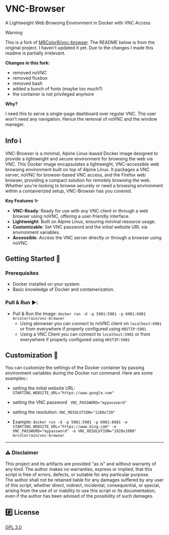 # VNC-Browser 
A Lightweight Web Browsing Environment in Docker with VNC Access

> [!WARNING]  
> This is a fork of [MRColorR/vnc-browser](https://github.com/MRColorR/vnc-browser). The README below is from the original project. I haven't updated it yet. Due to the changes I made this readme is partially irrelevant.
>
> **Changes in this fork:**
> - removed noVNC
> - removed fluxbox
> - removed bash
> - added a bunch of fonts (maybe too much?)
> - the container is not privileged anymore
>
> **Why?**
>
> I need this to serve a single-page dashboard over regular VNC.
> The user won't need any navigation.
> Hence the removal of noVNC and the window manager.

## Info :information_source:
VNC-Browser is a minimal, Alpine Linux-based Docker image designed to provide a lightweight and secure environment for browsing the web via VNC.
This Docker image encapsulates a lightweight, VNC-accessible web browsing environment built on top of Alpine Linux. It packages a VNC server, noVNC for browser-based VNC access, and the Firefox web browser, providing a compact solution for remotely browsing the web. Whether you're looking to browse securely or need a browsing environment within a containerized setup, VNC-Browser has you covered.

**Key Features ✨**

- **VNC-Ready**: Ready for use with any VNC client or through a web browser using noVNC, offering a user-friendly interface.
- **Lightweight**: Built on Alpine Linux, ensuring minimal resource usage.
- **Customizable**: Set VNC password and the initial website URL via environment variables.
- **Accessible**: Access the VNC server directly or through a browser using noVNC.

## Getting Started 🚥

### Prerequisites

- Docker installed on your system.
- Basic knowledge of Docker and containerization.

### Pull & Run :arrow_forward::
- Pull & Run the Image: `docker run -d -p 5901:5901 -p 6901:6901 mrcolorrain/vnc-browser`
  - Using abrowser you can connect to noVNC client on `localhost:6901` or from everywhere if properly configured using `HOSTIP:5901`
  - Using a VNC Client you can connect to  `localhost:5901` or from everywhere if properly configured using `HOSTIP:5901`

## Customization 🎨
You can customize the settings of the Docker container by passing environment variables during the Docker run command. Here are some examples::
- setting the initial website URL: `STARTING_WEBSITE_URL="https://www.google.com" ` 
- setting the VNC password ` VNC_PASSWORD="mypassword"`
- setting the resolution: ` VNC_RESOLUTION="1280x720" ` 

- Example:
`docker run -d -p 5901:5901 -p 6901:6901 -e STARTING_WEBSITE_URL="https://www.bing.com" -e VNC_PASSWORD="mypassword" -e VNC_RESOLUTION="1920x1080" mrcolorrain/vnc-browser`

---

### :warning: Disclaimer
This project and its artifacts are provided "as is" and without warranty of any kind.
The author makes no warranties, express or implied, that this script is free of errors, defects, or suitable for any particular purpose.  
The author shall not be retained liable for any damages suffered by any user of this script, whether direct, indirect, incidental, consequential, or special, arising from the use of or inability to use this script or its documentation, even if the author has been advised of the possibility of such damages.  

## :hash: License
[GPL 3.0](https://www.gnu.org/licenses/gpl-3.0.html)
